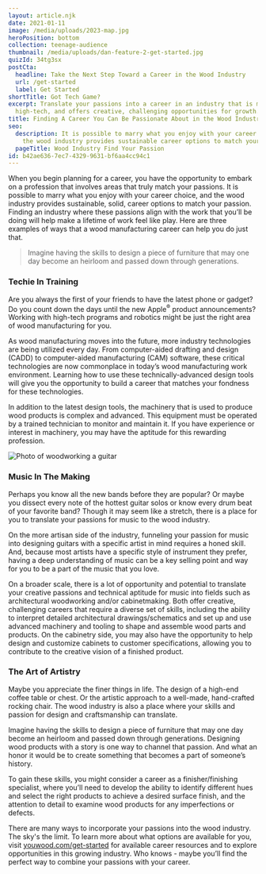 ```yaml
---
layout: article.njk
date: 2021-01-11
image: /media/uploads/2023-map.jpg
heroPosition: bottom
collection: teenage-audience
thumbnail: /media/uploads/dan-feature-2-get-started.jpg
quizId: 34tg3sx
postCta:
  headline: Take the Next Step Toward a Career in the Wood Industry
  url: /get-started
  label: Get Started
shortTitle: Got Tech Game?
excerpt: Translate your passions into a career in an industry that is modern,
  high-tech, and offers creative, challenging opportunities for growth.
title: Finding A Career You Can Be Passionate About in the Wood Industry
seo:
  description: It is possible to marry what you enjoy with your career choice, and
    the wood industry provides sustainable career options to match your passion.
  pageTitle: Wood Industry Find Your Passion
id: b42ae636-7ec7-4329-9631-bf6aa4cc94c1
---
```

When you begin planning for a career, you have the opportunity to embark on a profession that involves areas that truly match your passions. It is possible to marry what you enjoy with your career choice, and the wood industry provides sustainable, solid, career options to match your passion. Finding an industry where these passions align with the work that you’ll be doing will help make a lifetime of work feel like play. Here are three examples of ways that a wood manufacturing career can help you do just that.

> Imagine having the skills to design a piece of furniture that may one day become an heirloom and passed down through generations.

### Techie In Training

Are you always the first of your friends to have the latest phone or gadget? Do you count down the days until the new Apple<sup>®</sup> product announcements? Working with high-tech programs and robotics might be just the right area of wood manufacturing for you. 

As wood manufacturing moves into the future, more industry technologies are being utilized every day. From computer-aided drafting and design (CADD) to computer-aided manufacturing (CAM) software, these critical technologies are now commonplace in today’s wood manufacturing work environment. Learning how to use these technically-advanced design tools will give you the opportunity to build a career that matches your fondness for these technologies.

In addition to the latest design tools, the machinery that is used to produce wood products is complex and advanced. This equipment must be operated by a trained technician to monitor and maintain it. If you have experience or interest in machinery, you may have the aptitude for this rewarding profession. 

![Photo of woodworking a guitar](/media/uploads/wood-guitar.jpg)

### Music In The Making

Perhaps you know all the new bands before they are popular? Or maybe you dissect every note of the hottest guitar solos or know every drum beat of your favorite band? Though it may seem like a stretch, there is a place for you to translate your passions for music to the wood industry.

On the more artisan side of the industry, funneling your passion for music into designing guitars with a specific artist in mind requires a honed skill. And, because most artists have a specific style of instrument they prefer, having a deep understanding of music can be a key selling point and way for you to be a part of the music that you love. 

On a broader scale, there is a lot of opportunity and potential to translate your creative passions and technical aptitude for music into fields such as architectural woodworking and/or cabinetmaking. Both offer creative, challenging careers that require a diverse set of skills, including the ability to interpret detailed architectural drawings/schematics and set up and use advanced machinery and tooling to shape and assemble wood parts and products. On the cabinetry side, you may also have the opportunity to help design and customize cabinets to customer specifications, allowing you to contribute to the creative vision of a finished product.

### The Art of Artistry

Maybe you appreciate the finer things in life. The design of a high-end coffee table or chest. Or the artistic approach to a well-made, hand-crafted rocking chair. The wood industry is also a place where your skills and passion for design and craftsmanship can translate.

Imagine having the skills to design a piece of furniture that may one day become an heirloom and passed down through generations. Designing wood products with a story is one way to channel that passion. And what an honor it would be to create something that becomes a part of someone’s history.

To gain these skills, you might consider a career as a finisher/finishing specialist, where you’ll need to develop the ability to identify different hues and select the right products to achieve a desired surface finish, and the attention to detail to examine wood products for any imperfections or defects.

There are many ways to incorporate your passions into the wood industry. The sky's the limit. To learn more about what options are available for you, visit [youwood.com/get-started](/get-started) for available career resources and to explore opportunities in this growing industry. Who knows - maybe you’ll find the perfect way to combine your passions with your career.
